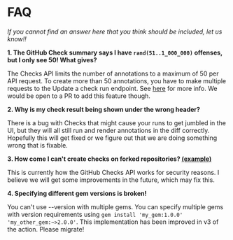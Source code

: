 # FAQ

_If you cannot find an answer here that you think should be included, let us know!!_

**1. The GitHub Check summary says I have `rand(51..1_000_000)` offenses, but I only see 50! What gives?**

The Checks API limits the number of annotations to a maximum of 50 per API request. To create more than 50 annotations, you have to make multiple requests to the Update a check run endpoint. See [here](https://developer.github.com/v3/checks/runs/#output-object) for more info. We would be open to a PR to add this feature though.

**2. Why is my check result being shown under the wrong header?**

There is a bug with Checks that might cause your runs to get jumbled in the UI, but they will all still run and render annotations in the diff correctly. Hopefully this will get fixed or we figure out that we are doing something wrong that is fixable.

**3. How come I can't create checks on forked repositories? [(example)](https://github.com/ruby/spec/commit/1cfa9f188e8342993d149807210b6777189cfe3f/checks?check_suite_id=335929828)**

This is currently how the GitHub Checks API works for security reasons. I believe we will get some improvements in the future, which may fix this.

**4. Specifying different gem versions is broken!**

You can't use --version with multiple gems. You can specify multiple gems with version requirements using `gem install 'my_gem:1.0.0' 'my_other_gem:~>2.0.0'`. This implementation has been improved in v3 of the action. Please migrate!
